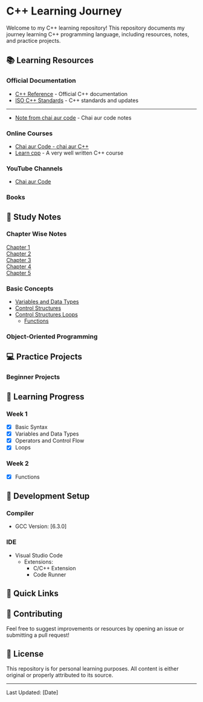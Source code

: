 # C++ Learning Journey

Welcome to my C++ learning repository! This repository documents my journey learning C++ programming language, including resources, notes, and practice projects.

## 📚 Learning Resources

### Official Documentation

- [C++ Reference](https://en.cppreference.com/w/) - Official C++ documentation
- [ISO C++ Standards](https://isocpp.org/) - C++ standards and updates

---

- [Note from chai aur code](https://docs.chaicode.com/cpp-introduction/) - Chai aur code notes

### Online Courses

- [Chai aur Code - chai aur C++](https://youtu.be/gCkPJTSZ9mU?si=4X7RjLuLq1B9zsOl)
- [Learn cpp](https://www.learncpp.com/) - A very well written C++ course

### YouTube Channels

- [Chai aur Code](https://youtube.com/@chaiaurcode)

### Books

<!-- - "C++ Primer" by Stanley Lippman -->
<!-- - "A Tour of C++" by Bjarne Stroustrup -->

## 📝 Study Notes

### Chapter Wise Notes

[Chapter 1](./notes/Chapters/chapter1.md)  
[Chapter 2](./notes/Chapters/chapter2.md)  
[Chapter 3](./notes/Chapters/chapter3.md)  
[Chapter 4](./notes/Chapters/chapter4.md)  
[Chapter 5](./notes/Chapters/chapter5.md)

### Basic Concepts

- [Variables and Data Types](./notes/Chapters/chapter4.md)
- [Control Structures](./notes/Chapters/chapter4.md)
- [Control Structures Loops](./05_Loops)
  - [Functions](./notes/Chapters/chapter8.md)

### Object-Oriented Programming

<!-- - [Classes and Objects](./notes/oop/classes.md) -->
<!-- - [Inheritance](./notes/oop/inheritance.md) -->
<!-- - [Polymorphism](./notes/oop/polymorphism.md) -->

## 💻 Practice Projects

### Beginner Projects

<!-- 1. Calculator Application
   - [Source Code](./projects/calculator/)
   - Status: Completed
   - Concepts Learned: Basic operations, user input -->

<!-- 2. Todo List
   - [Source Code](./projects/todo-list/)
   - Status: In Progress
   - Concepts Learned: File I/O, data structures -->

## 📅 Learning Progress

### Week 1

- [x] Basic Syntax
- [x] Variables and Data Types
- [x] Operators and Control Flow
- [x] Loops

### Week 2

- [x] Functions
  <!-- - [ ] Arrays and Strings -->
  <!-- - [ ] Pointers  -->

## 🔧 Development Setup

### Compiler

- GCC Version: [6.3.0]

### IDE

- Visual Studio Code
  - Extensions:
    - C/C++ Extension
    - Code Runner

## 📌 Quick Links

<!-- - [Common Errors and Solutions](./notes/troubleshooting.md) -->
<!-- - [Best Practices](./notes/best-practices.md) -->
<!-- - [Coding Standards](./notes/coding-standards.md) -->

## 🤝 Contributing

Feel free to suggest improvements or resources by opening an issue or submitting a pull request!

## 📖 License

This repository is for personal learning purposes. All content is either original or properly attributed to its source.

---

Last Updated: [Date]
